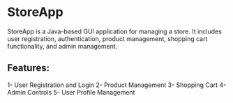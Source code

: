 # StoreApp

StoreApp is a Java-based GUI application for managing a store. It includes user registration, authentication, product management, shopping cart functionality, and admin management.

## Features:
1- User Registration and Login
2- Product Management
3- Shopping Cart
4- Admin Controls
5- User Profile Management

